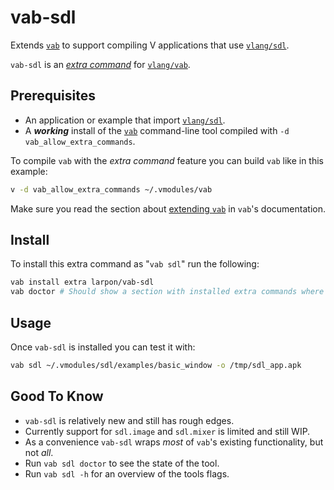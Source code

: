 # vab-sdl

Extends [`vab`](https://github.com/vlang/vab) to support compiling V applications that use [`vlang/sdl`](https://github.com/vlang/sdl).

`vab-sdl` is an [*extra command*](https://github.com/vlang/vab/blob/master/docs/docs.md#extending-vab) for [`vlang/vab`](https://github.com/vlang/vab/).

## Prerequisites

* An application or example that import [`vlang/sdl`](https://github.com/vlang/sdl).
* A ***working*** install of the [`vab`](https://github.com/vlang/vab/) command-line tool compiled with `-d vab_allow_extra_commands`.

To compile `vab` with the *extra command* feature you can build `vab` like in this example:
```bash
v -d vab_allow_extra_commands ~/.vmodules/vab
```

Make sure you read the section about [extending `vab`](https://github.com/vlang/vab/blob/master/docs/docs.md#extending-vab) in `vab`'s documentation.

## Install

To install this extra command as "`vab sdl`" run the following:
```bash
vab install extra larpon/vab-sdl
vab doctor # Should show a section with installed extra commands where `vab-sdl` shoudl show.
```

## Usage

Once `vab-sdl` is installed you can test it with:
```bash
vab sdl ~/.vmodules/sdl/examples/basic_window -o /tmp/sdl_app.apk
```
## Good To Know

* `vab-sdl` is relatively new and still has rough edges.
* Currently support for `sdl.image` and `sdl.mixer` is limited and still WIP.
* As a convenience `vab-sdl` wraps *most* of `vab`'s existing functionality, but not *all*.
* Run `vab sdl doctor` to see the state of the tool.
* Run `vab sdl -h` for an overview of the tools flags.
